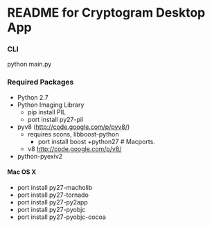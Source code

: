 # README for Cryptogram Desktop App #

### CLI ###
   python main.py

### Required Packages ###

* Python 2.7
* Python Imaging Library
  * pip install PIL
  * port install py27-pil
* pyv8 (http://code.google.com/p/pyv8/)
  * requires scons, libboost-python
    * port install boost +python27 # Macports.
  * v8 http://code.google.com/p/v8/
* python-pyexiv2

#### Mac OS X ####
* port install py27-macholib
* port install py27-tornado
* port install py27-py2app
* port install py27-pyobjc
* port install py27-pyobjc-cocoa
